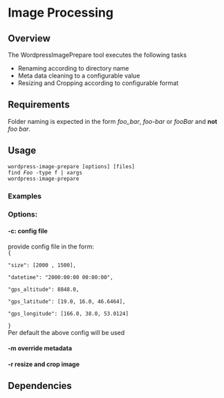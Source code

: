 # Image Processing
## Overview
The WordpressImagePrepare tool executes the following tasks
- Renaming according to directory name
- Meta data cleaning to a configurable value
- Resizing and Cropping according to configurable format
## Requirements
Folder naming is expected in the form *foo_bar*, *foo-bar* or *fooBar* and **not** *foo bar*.
## Usage
<code>wordpress-image-prepare [options] [files]</code>  
<code>find *Foo* -type f | xargs wordpress-image-prepare</code>  
### Examples
### Options:
#### -c: config file
provide config file in the form:  
<code>{  
  "size": [2000 , 1500],  
  "datetime": "2000:00:00 00:00:00",  
  "gps_altitude": 8848.0,  
  "gps_latitude": [19.0, 16.0, 46.6464],  
  "gps_longitude": [166.0, 38.0, 53.0124]  
}</code>  
Per default the above config will be used
#### -m override metadata
#### -r resize and crop image
## Dependencies